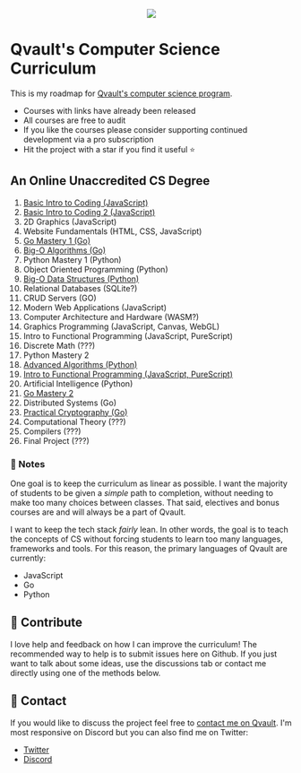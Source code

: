 <p align="center">
  <img src="https://qvault.io/wp-content/uploads/2021/03/qvault-logo-1-150x150.png">
</p>

# Qvault's Computer Science Curriculum

This is my roadmap for [Qvault's computer science program](https://qvault.io). 

* Courses with links have already been released
* All courses are free to audit
* If you like the courses please consider supporting continued development via a pro subscription
* Hit the project with a star if you find it useful ⭐

## An Online Unaccredited CS Degree

1. [Basic Intro to Coding (JavaScript)](https://qvault.io/basic-intro-to-coding-course/)
2. [Basic Intro to Coding 2 (JavaScript)](https://qvault.io/basic-intro-to-coding-course/)
3. 2D Graphics (JavaScript)
4. Website Fundamentals (HTML, CSS, JavaScript)
5. [Go Mastery 1 (Go)](https://qvault.io/go-mastery-course/)
6. [Big-O Algorithms (Go)](https://qvault.io/big-o-algorithms-course/)
7. Python Mastery 1 (Python)
8. Object Oriented Programming (Python)
9. [Big-O Data Structures (Python)](https://qvault.io/big-o-data-structures-course/)
10. Relational Databases (SQLite?)
11. CRUD Servers (GO)
12. Modern Web Applications (JavaScript)
13. Computer Architecture and Hardware (WASM?)
14. Graphics Programming (JavaScript, Canvas, WebGL)
15. Intro to Functional Programming (JavaScript, PureScript)
16. Discrete Math (???)
17. Python Mastery 2
18. [Advanced Algorithms (Python)](https://qvault.io/advanced-algorithms-course/)
19. [Intro to Functional Programming (JavaScript, PureScript)](https://qvault.io/intro-to-functional-programming/)
20. Artificial Intelligence (Python)
21. [Go Mastery 2](https://qvault.io/go-mastery-course/)
22. Distributed Systems (Go)
23. [Practical Cryptography (Go)](https://qvault.io/practical-cryptography-course/)
24. Computational Theory (???)
25. Compilers (???)
26. Final Project (???)

### 📝 Notes

One goal is to keep the curriculum as linear as possible. I want the majority of students to be given a *simple* path to completion, without needing to make too many choices between classes. That said, electives and bonus courses are and will always be a part of Qvault.

I want to keep the tech stack *fairly* lean. In other words, the goal is to teach the concepts of CS without forcing students to learn too many languages, frameworks and tools. For this reason, the primary languages of Qvault are currently:

* JavaScript
* Go
* Python

## 👏 Contribute

I love help and feedback on how I can improve the curriculum! The recommended way to help is to submit issues here on Github. If you just want to talk about some ideas, use the discussions tab or contact me directly using one of the methods below.

## 💬 Contact

If you would like to discuss the project feel free to [contact me on Qvault](https://qvault.io/contact/). I'm most responsive on Discord but you can also find me on Twitter:

* [Twitter](https://twitter.com/q_vault)
* [Discord](https://discord.com/invite/HxuxE6Nv)
